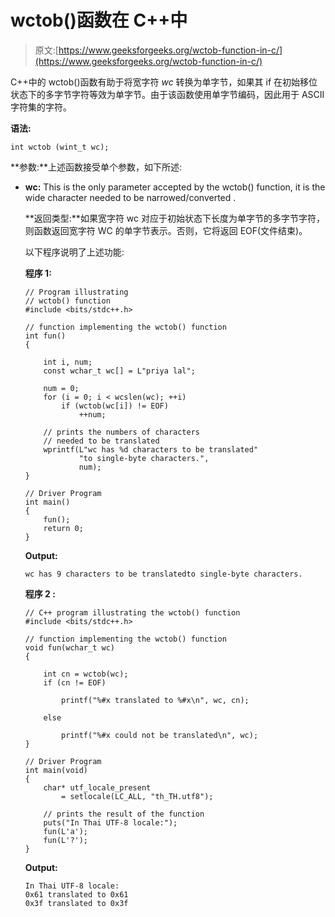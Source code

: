 # wctob()函数在 C++中

> 原文:[https://www.geeksforgeeks.org/wctob-function-in-c/](https://www.geeksforgeeks.org/wctob-function-in-c/)

C++中的 wctob()函数有助于将宽字符 *wc* 转换为单字节，如果其 if 在初始移位状态下的多字节字符等效为单字节。由于该函数使用单字节编码，因此用于 ASCII 字符集的字符。

**语法:**

```
int wctob (wint_t wc);

```

**参数:**上述函数接受单个参数，如下所述:

*   **wc:** This is the only parameter accepted by the wctob() function, it is the wide character needed to be narrowed/converted .

    **返回类型:**如果宽字符 wc 对应于初始状态下长度为单字节的多字节字符，则函数返回宽字符 WC 的单字节表示。否则，它将返回 EOF(文件结束)。

    以下程序说明了上述功能:

    **程序 1:**

    ```
    // Program illustrating
    // wctob() function
    #include <bits/stdc++.h>

    // function implementing the wctob() function
    int fun()
    {

        int i, num;
        const wchar_t wc[] = L"priya lal";

        num = 0;
        for (i = 0; i < wcslen(wc); ++i)
            if (wctob(wc[i]) != EOF)
                ++num;

        // prints the numbers of characters
        // needed to be translated
        wprintf(L"wc has %d characters to be translated"
                "to single-byte characters.",
                num);
    }

    // Driver Program
    int main()
    {
        fun();
        return 0;
    }
    ```

    **Output:**

    ```
    wc has 9 characters to be translatedto single-byte characters.

    ```

    **程序 2 :**

    ```
    // C++ program illustrating the wctob() function
    #include <bits/stdc++.h>

    // function implementing the wctob() function
    void fun(wchar_t wc)
    {

        int cn = wctob(wc);
        if (cn != EOF)

            printf("%#x translated to %#x\n", wc, cn);

        else

            printf("%#x could not be translated\n", wc);
    }

    // Driver Program
    int main(void)
    {
        char* utf_locale_present
            = setlocale(LC_ALL, "th_TH.utf8");

        // prints the result of the function
        puts("In Thai UTF-8 locale:");
        fun(L'a');
        fun(L'?');
    }
    ```

    **Output:**

    ```
    In Thai UTF-8 locale:
    0x61 translated to 0x61
    0x3f translated to 0x3f

    ```
